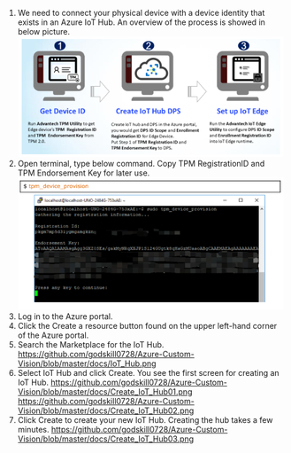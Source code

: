 1. We need to connect your physical device with a device identity that exists in an Azure IoT Hub. An overview of the process is showed in below picture.
![image](https://github.com/godskill0728/Azure-Custom-Vision/blob/master/docs/Azure_Device_Connecting.png)
2. Open terminal, type below command. Copy TPM RegistrationID and TPM Endorsement Key for later use. 
![image](https://github.com/godskill0728/Azure-Custom-Vision/blob/master/docs/TPM_Number.png)
3. Log in to the Azure portal. 
4. Click the Create a resource button found on the upper left-hand corner of the Azure portal. 
5. Search the Marketplace for the IoT Hub.
https://github.com/godskill0728/Azure-Custom-Vision/blob/master/docs/IoT_Hub.png
6. Select IoT Hub and click Create. You see the first screen for creating an IoT Hub.
https://github.com/godskill0728/Azure-Custom-Vision/blob/master/docs/Create_IoT_Hub01.png
https://github.com/godskill0728/Azure-Custom-Vision/blob/master/docs/Create_IoT_Hub02.png
7. Click Create to create your new IoT Hub. Creating the hub takes a few minutes.
https://github.com/godskill0728/Azure-Custom-Vision/blob/master/docs/Create_IoT_Hub03.png

